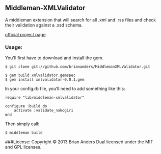 ## Middleman-XMLValidator

A middleman extension that will search for all .xml and .rss files and check their validation against a .xsd schema.


 [official project page](http://alexcash.github.com/jQuery.last.fm/).

### Usage:

You'll first have to download and install the gem.

	$ git clone git://github.com/briananders/MiddlemanXMLValidator.git

	$ gem build xmlvalidator.gemspec
	$ gem install xmlvalidator-0.0.1.gem

In your config.rb file, you'll need to add something like this:

	require "lib/middleman-xmlvalidator"

	configure :build do
	    activate :validate_nokogiri
	end

Then simply call:

	$ middleman build



###License:
Copyright © 2013 Brian Anders
Dual licensed under the MIT and GPL licenses.